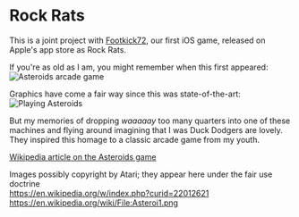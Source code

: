 # Rock Rats #

This is a joint project with [Footkick72](https://github.com/Footkick72), our first iOS
game, released on Apple's app store as Rock Rats.

If you're as old as I am, you might remember when this first appeared:  
![Asteroids arcade game](https://upload.wikimedia.org/wikipedia/en/8/81/Asteroids-arcadegame.jpg)

Graphics have come a fair way since this was state-of-the-art:  
![Playing Asteroids](https://upload.wikimedia.org/wikipedia/en/1/13/Asteroi1.png)

But my memories of dropping _waaaaay_ too many quarters into one of these machines and
flying around imagining that I was Duck Dodgers are lovely.  They inspired this homage
to a classic arcade game from my youth.

[Wikipedia article on the Asteroids game](https://en.wikipedia.org/wiki/Asteroids_(video_game))

Images possibly copyright by Atari; they appear here under the fair use doctrine  
https://en.wikipedia.org/w/index.php?curid=22012621  
https://en.wikipedia.org/wiki/File:Asteroi1.png
